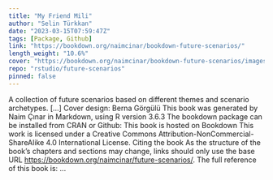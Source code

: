 ```yaml
---
title: "My Friend Mili"
author: "Selin Türkkan"
date: "2023-03-15T07:59:47Z"
tags: [Package, Github]
link: "https://bookdown.org/naimcinar/bookdown-future-scenarios/"
length_weight: "10.6%"
cover: "https://bookdown.org/naimcinar/bookdown-future-scenarios/images/book-cover.jpg"
repo: "rstudio/future-scenarios"
pinned: false
---
```


A collection of future scenarios based on different themes and scenario archetypes. [...] Cover design: Berna Görgülü This book was generated by Naim Çınar in Markdown, using R version 3.6.3 The bookdown package can be installed from CRAN or Github: This book is hosted on Bookdown This work is licensed under a Creative Commons Attribution-NonCommercial-ShareAlike 4.0 International License. Citing the book As the structure of the book’s chapters and sections may change, links should only use the base URL https://bookdown.org/naimcinar/future-scenarios/. The full reference of this book is: ...
